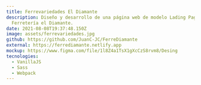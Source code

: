 ```yaml
---
title: Ferrevariedades El Diamante
description: Diseño y desarrollo de una página web de modelo Lading Page para la
  Ferretería el Diamante.
date: 2021-08-08T19:37:48.150Z
image: assets/ferrevariedades.jpg
github: https://github.com/JuanC-JC/FerreDiamante
external: https://ferrediamante.netlify.app
mockup: https://www.figma.com/file/1l8Z4a1TsX1gXcCzS8rvm8/Desing
tecnologies:
  - VanillaJS
  - Sass
  - Webpack
---
```

